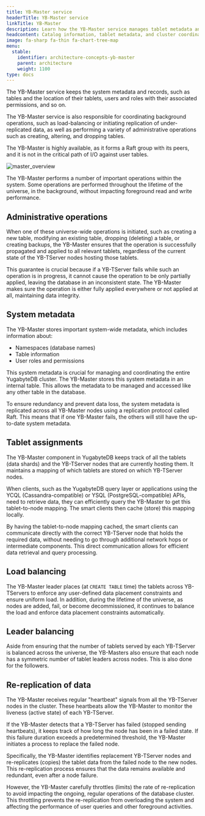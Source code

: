 ```yaml
---
title: YB-Master service
headerTitle: YB-Master service
linkTitle: YB-Master
description: Learn how the YB-Master service manages tablet metadata and coordinates cluster configuration changes.
headcontent: Catalog information, tablet metadata, and cluster coordination
image: fa-sharp fa-thin fa-chart-tree-map
menu:
  stable:
    identifier: architecture-concepts-yb-master
    parent: architecture
    weight: 1100
type: docs
---
```


The YB-Master service keeps the system metadata and records, such as tables and the location of their tablets, users and roles with their associated permissions, and so on.

The YB-Master service is also responsible for coordinating background operations, such as load-balancing or initiating replication of under-replicated data, as well as performing a variety of administrative operations such as creating, altering, and dropping tables.

The YB-Master is highly available, as it forms a Raft group with its peers, and it is not in the critical path of I/O against user tables.

![master_overview](/images/architecture/master_overview.png)

The YB-Master performs a number of important operations within the system. Some operations are performed throughout the lifetime of the universe, in the background, without impacting foreground read and write performance.

## Administrative operations

When one of these universe-wide operations is initiated, such as creating a new table, modifying an existing table, dropping (deleting) a table, or creating backups, the YB-Master ensures that the operation is successfully propagated and applied to all relevant tablets, regardless of the current state of the YB-TServer nodes hosting those tablets.

This guarantee is crucial because if a YB-TServer fails while such an operation is in progress, it cannot cause the operation to be only partially applied, leaving the database in an inconsistent state. The YB-Master makes sure the operation is either fully applied everywhere or not applied at all, maintaining data integrity.

## System metadata

The YB-Master stores important system-wide metadata, which includes information about:

- Namespaces (database names)
- Table information
- User roles and permissions

This system metadata is crucial for managing and coordinating the entire YugabyteDB cluster. The YB-Master stores this system metadata in an internal table. This allows the metadata to be managed and accessed like any other table in the database.

To ensure redundancy and prevent data loss, the system metadata is replicated across all YB-Master nodes using a replication protocol called Raft. This means that if one YB-Master fails, the others will still have the up-to-date system metadata.

## Tablet assignments

The YB-Master component in YugabyteDB keeps track of all the tablets (data shards) and the YB-TServer nodes that are currently hosting them. It maintains a mapping of which tablets are stored on which YB-TServer nodes.

When clients, such as the YugabyteDB query layer or applications using the YCQL (Cassandra-compatible) or YSQL (PostgreSQL-compatible) APIs, need to retrieve data, they can efficiently query the YB-Master to get this tablet-to-node mapping. The smart clients then cache (store) this mapping locally.

By having the tablet-to-node mapping cached, the smart clients can communicate directly with the correct YB-TServer node that holds the required data, without needing to go through additional network hops or intermediate components. This direct communication allows for efficient data retrieval and query processing.

## Load balancing

The YB-Master leader places (at `CREATE TABLE` time) the tablets across YB-TServers to enforce any user-defined data placement constraints and ensure uniform load. In addition, during the lifetime of the universe, as nodes are added, fail, or become decommissioned, it continues to balance the load and enforce data placement constraints automatically.

## Leader balancing

Aside from ensuring that the number of tablets served by each YB-TServer is balanced across the universe, the YB-Masters also ensure that each node has a symmetric number of tablet leaders across nodes. This is also done for the followers.

## Re-replication of data

The YB-Master receives regular "heartbeat" signals from all the YB-TServer nodes in the cluster. These heartbeats allow the YB-Master to monitor the liveness (active state) of each YB-TServer.

If the YB-Master detects that a YB-TServer has failed (stopped sending heartbeats), it keeps track of how long the node has been in a failed state. If this failure duration exceeds a predetermined threshold, the YB-Master initiates a process to replace the failed node.

Specifically, the YB-Master identifies replacement YB-TServer nodes and re-replicates (copies) the tablet data from the failed node to the new nodes. This re-replication process ensures that the data remains available and redundant, even after a node failure.

However, the YB-Master carefully throttles (limits) the rate of re-replication to avoid impacting the ongoing, regular operations of the database cluster. This throttling prevents the re-replication from overloading the system and affecting the performance of user queries and other foreground activities.
